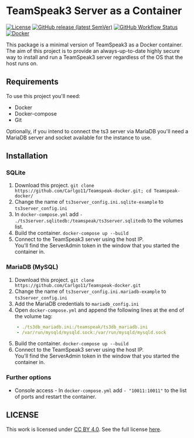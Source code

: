 # TeamSpeak3 Server as a Container

[![License](https://img.shields.io/github/license/Carlgo11/Teamspeak-docker?color=00b1d6&style=for-the-badge)](LICENSE)
[![GitHub release (latest SemVer)](https://img.shields.io/github/v/release/Carlgo11/Teamspeak-docker?style=for-the-badge)](https://github.com/Carlgo11/Teamspeak-docker/releases/latest)
[![GitHub Workflow Status](https://img.shields.io/github/workflow/status/Carlgo11/Teamspeak-docker/Docker?style=for-the-badge)](https://github.com/Carlgo11/Teamspeak-docker/actions?query=workflow%3ADocker)
[![Docker](https://img.shields.io/badge/Docker-Download-2496ed?style=for-the-badge&logo=docker&logoColor=fff)](https://hub.docker.com/r/carlgo11/teamspeak)  

This package is a minimal version of TeamSpeak3 as a Docker container.  
The aim of this project is to provide an always-up-to-date highly secure way to install and run a TeamSpeak3 server regardless of the OS that the host runs on.

## Requirements

To use this project you'll need:
* Docker
* Docker-compose
* Git

Optionally, if you intend to connect the ts3 server via MariaDB you'll need a MariaDB server and socket available for the instance to use.

## Installation

### SQLite

1. Download this project. `git clone https://github.com/Carlgo11/Teamspeak-docker.git; cd Teamspeak-docker/`
1. Change the name of `ts3server_config.ini.sqlite-example` to `ts3server_config.ini`
1. In `docker-compose.yml` add `- ./ts3server.sqlitedb:/teamspeak/ts3server.sqlitedb` to the volumes list.
1. Build the container. `docker-compose up --build`
1. Connect to the TeamSpeak3 server using the host IP.  
You'll find the ServerAdmin token in the window that you started the container in.

### MariaDB (MySQL)

1. Download this project. `git clone https://github.com/Carlgo11/Teamspeak-docker.git`
1. Change the name of `ts3server_config.ini.mariadb-example` to `ts3server_config.ini`
1. Add the MariaDB credentials to `mariadb_config.ini`
1. Open `docker-compose.yml` and append the following lines at the end of the volume tag:

```yaml
    - ./ts3db_mariadb.ini:/teamspeak/ts3db_mariadb.ini
    - /var/run/mysqld/mysqld.sock:/var/run/mysqld/mysqld.sock
````

5. Build the container. `docker-compose up --build`
6. Connect to the TeamSpeak3 server using the host IP.  
You'll find the ServerAdmin token in the window that you started the container in.

### Further options

* Console access - In `docker-compose.yml` add `- "10011:10011"` to the list of ports and restart the container.

## LICENSE

This work is licensed under [CC BY 4.0](https://creativecommons.org/licenses/by/4.0/). See the full license [here](LICENSE).
